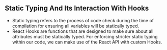 ## Static Typing And Its Interaction With Hooks

- Static typing refers to the process of code check during the time of compilation for ensuring all variables will be statically typed.
- React Hooks are functions that are designed to make sure about all attributes must be statically typed. For enforcing stricter static typing within our code, we can make use of the React API with custom Hooks.
